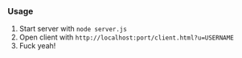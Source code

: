 ### Usage
1. Start server with `node server.js`
2. Open client with `http://localhost:port/client.html?u=USERNAME`
3. Fuck yeah!
